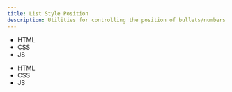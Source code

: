 ```yaml
---
title: List Style Position
description: Utilities for controlling the position of bullets/numbers in lists.
---
```

<table-utility prefix="list" property="list-style-position" class="mb-lg"></table-utility>
<card-example>
	<div class="container flex justify-around h-full rounded-md bg-surface-1 p-sm">
		<div class="flex">
			<ul class="list-disc list-inside bg-surface-4">
				<li>HTML</li>
				<li>CSS</li>
				<li>JS</li>
			</ul>
		</div>
		<div class="flex">
			<ul class="list-disc list-outside bg-surface-4">
				<li>HTML</li>
				<li>CSS</li>
				<li>JS</li>
			</ul>
		</div>
	</div>
</card-example>